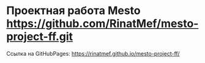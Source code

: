 # Проектная работа Mesto https://github.com/RinatMef/mesto-project-ff.git
Ссылка на GitHubPages: https://rinatmef.github.io/mesto-project-ff/
